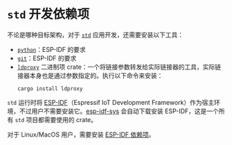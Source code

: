 # `std` 开发依赖项

不论是哪种目标架构，对于 [`std`][rust-esp-book-overview-std] 应用开发，还需要安装以下工具：

- [`python`][python-website-download]：ESP-IDF 的要求
- [`git`][git-website-download]：ESP-IDF 的要求
- [`ldproxy`][embuild-github-ldproxy] 二进制项 crate：一个将链接参数转发给实际链接器的工具，实际链接器本身也是通过参数指定的。执行以下命令来安装：
    ```shell
    cargo install ldproxy
    ```

`std` 运行时将 [ESP-IDF][esp-idf-github]（Espressif IoT Development Framework）作为宿主环境，不过用户不需要安装它。[esp-idf-sys][esp-idf-sys-github] 会自动下载安装 ESP-IDF，这是一个所有 `std` 项目都需要使用的 crate。

对于 Linux/MacOS 用户，需要安装 [ESP-IDF 依赖项][esp-idf-install-guide]。

[rust-esp-book-overview-std]: ../overview/using-the-standard-library.md
[python-website-download]: https://www.python.org/downloads/
[git-website-download]: https://git-scm.com/downloads
[embuild-github-ldproxy]: https://github.com/esp-rs/embuild/tree/master/ldproxy
[esp-idf-sys-github]: https://github.com/esp-rs/esp-idf-sys
[esp-idf-github]: https://github.com/espressif/esp-idf
[esp-idf-install-guide]: https://docs.espressif.com/projects/esp-idf/en/latest/esp32/get-started/linux-macos-setup.html#step-1-install-prerequisites
